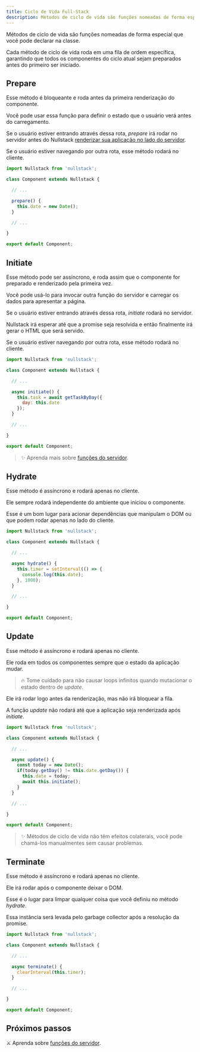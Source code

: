 ```yaml
---
title: Ciclo de Vida Full-Stack
description: Métodos de ciclo de vida são funções nomeadas de forma especial que você pode declarar na classe
---
```


Métodos de ciclo de vida são funções nomeadas de forma especial que você pode declarar na classe.

Cada método de ciclo de vida roda em uma fila de ordem específica, garantindo que todos os componentes do ciclo atual sejam preparados antes do primeiro ser iniciado.

## Prepare

Esse método é bloqueante e roda antes da primeira renderização do componente.

Você pode usar essa função para definir o estado que o usuário verá antes do carregamento.

Se o usuário estiver entrando através dessa rota, *prepare* irá rodar no servidor antes do Nullstack [renderizar sua aplicação no lado do servidor](/pt-br/renderizando-no-servidor).

Se o usuário estiver navegando por outra rota, esse método rodará no cliente.

```jsx
import Nullstack from 'nullstack';

class Component extends Nullstack {

  // ...

  prepare() {
    this.date = new Date();
  }

  // ...

}

export default Component;
```

## Initiate

Esse método pode ser assíncrono, e roda assim que o componente for preparado e renderizado pela primeira vez.

Você pode usá-lo para invocar outra função do servidor e carregar os dados para apresentar a página.

Se o usuário estiver entrando através dessa rota, *initiate* rodará no servidor.

Nullstack irá esperar até que a promise seja resolvida e então finalmente irá gerar o HTML que será servido.

Se o usuário estiver navegando por outra rota, esse método rodará no cliente.

```jsx
import Nullstack from 'nullstack';

class Component extends Nullstack {

  // ...

  async initiate() {
    this.task = await getTaskByDay({
      day: this.date
    });
  }

  // ...

}

export default Component;
```
> ✨ Aprenda mais sobre [funções do servidor](/pt-br/funcoes-de-servidor).

## Hydrate

Esse método é assíncrono e rodará apenas no cliente.

Ele sempre rodará independente do ambiente que iniciou o componente.

Esse é um bom lugar para acionar dependências que manipulam o DOM ou que podem rodar apenas no lado do cliente.

```jsx
import Nullstack from 'nullstack';

class Component extends Nullstack {

  // ...

  async hydrate() {
    this.timer = setInterval(() => {
      console.log(this.date);
    }, 1000);
  }

  // ...

}

export default Component;
```

## Update

Esse método é assíncrono e rodará apenas no cliente.

Ele roda em todos os componentes sempre que o estado da aplicação mudar.

> 🔥 Tome cuidado para não causar loops infinitos quando mutacionar o estado dentro de *update*.

Ele irá rodar logo antes da renderização, mas não irá bloquear a fila.

A função *update* não rodará até que a aplicação seja renderizada após *initiate*.

```jsx
import Nullstack from 'nullstack';

class Component extends Nullstack {

  // ...

  async update() {
    const today = new Date();
    if(today.getDay() != this.date.getDay()) {
      this.date = today;
      await this.initiate();
    }
  }

  // ...

}

export default Component;
```

> ✨ Métodos de ciclo de vida não têm efeitos colaterais, você pode chamá-los manualmentes sem causar problemas.

## Terminate

Esse método é assíncrono e rodará apenas no cliente.

Ele irá rodar após o componente deixar o DOM.

Esse é o lugar para limpar qualquer coisa que você definiu no método *hydrate*.

Essa instância será levada pelo garbage collector após a resolução da promise.

```jsx
import Nullstack from 'nullstack';

class Component extends Nullstack {

  // ...

  async terminate() {
    clearInterval(this.timer);
  }

  // ...

}

export default Component;
```

## Próximos passos

⚔ Aprenda sobre [funções do servidor](/pt-br/funcoes-de-servidor).
